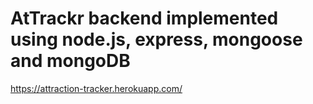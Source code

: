 # AtTrackr backend implemented using node.js, express, mongoose and mongoDB
https://attraction-tracker.herokuapp.com/
